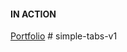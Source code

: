 #### IN ACTION

[Portfolio](https://gatsby-strapi-portfolio-project.netlify.app/)
#   s i m p l e - t a b s - v 1  
 